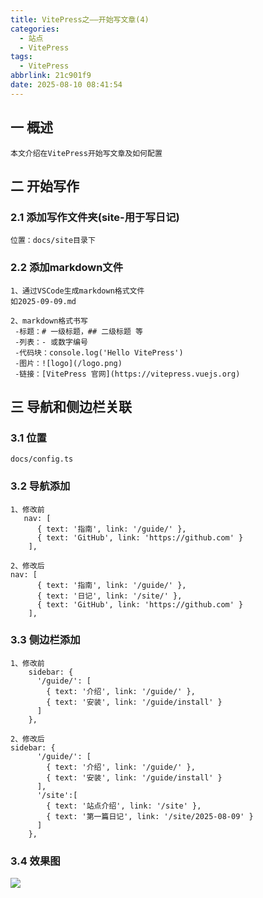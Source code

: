 ```yaml
---
title: VitePress之——开始写文章(4)
categories:
  - 站点
  - VitePress
tags:
  - VitePress
abbrlink: 21c901f9
date: 2025-08-10 08:41:54
---
```

## 一 概述

```
本文介绍在VitePress开始写文章及如何配置
```

<!--more-->

## 二 开始写作

### 2.1 添加写作文件夹(site-用于写日记)

```
位置：docs/site目录下
```

### 2.2 添加markdown文件

```
1、通过VSCode生成markdown格式文件
如2025-09-09.md

2、markdown格式书写
 -标题：# 一级标题，## 二级标题 等
 -列表：- 或数字编号
 -代码块：console.log('Hello VitePress')
 -图片：![logo](/logo.png)
 -链接：[VitePress 官网](https://vitepress.vuejs.org)
```

## 三 导航和侧边栏关联

### 3.1 位置

```
docs/config.ts
```

### 3.2 导航添加

```
1、修改前
   nav: [
      { text: '指南', link: '/guide/' },
      { text: 'GitHub', link: 'https://github.com' }
    ],

2、修改后
nav: [
      { text: '指南', link: '/guide/' },
      { text: '日记', link: '/site/' }, 
      { text: 'GitHub', link: 'https://github.com' }
    ],
```

### 3.3 侧边栏添加

```
1、修改前
    sidebar: {
      '/guide/': [
        { text: '介绍', link: '/guide/' },
        { text: '安装', link: '/guide/install' }
      ]
    },

2、修改后
sidebar: {
      '/guide/': [
        { text: '介绍', link: '/guide/' },
        { text: '安装', link: '/guide/install' }
      ],
      '/site':[
        { text: '站点介绍', link: '/site' },
        { text: '第一篇日记', link: '/site/2025-08-09' }
      ]
    },
```

### 3.4 效果图

![][1]



[1]:https://cdn.jsdelivr.net/gh/PGzxc/CDN/blog-site/vitepress-4-write-1.png